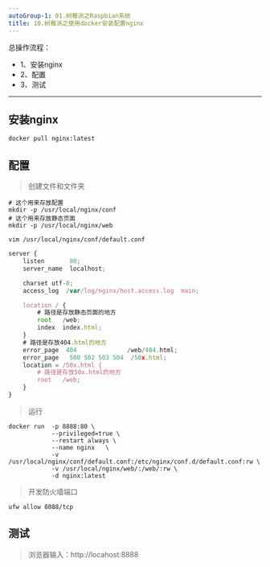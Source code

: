 ```yaml
---
autoGroup-1: 01.树莓派之Raspbian系统
title: 10.树莓派之使用docker安装配置nginx
---
```


总操作流程：
- 1、安装nginx
- 2、配置
- 3、测试

***

## 安装nginx

```
docker pull nginx:latest
```

## 配置

> 创建文件和文件夹

```shell
# 这个用来存放配置
mkdir -p /usr/local/nginx/conf
# 这个用来存放静态页面
mkdir -p /usr/local/nginx/web

vim /usr/local/nginx/conf/default.conf
```

```js
server {
    listen       80;
    server_name  localhost;

    charset utf-8;
    access_log  /var/log/nginx/host.access.log  main;

    location / {
        # 路径是存放静态页面的地方
        root   /web;
        index  index.html;
    }
    # 路径是存放404.html的地方
    error_page  404              /web/404.html;
    error_page   500 502 503 504  /50x.html;
    location = /50x.html {
        # 路径是存放50x.html的地方
        root   /web;
    }
}
```

> 运行

```shell
docker run  -p 8888:80 \
            --privileged=true \
            --restart always \
            --name nginx   \
            -v /usr/local/nginx/conf/default.conf:/etc/nginx/conf.d/default.conf:rw \
            -v /usr/local/nginx/web/:/web/:rw \
            -d nginx:latest
```

> 开发防火墙端口

```
ufw allow 8088/tcp
```

## 测试

> 浏览器输入：http://locahost:8888



